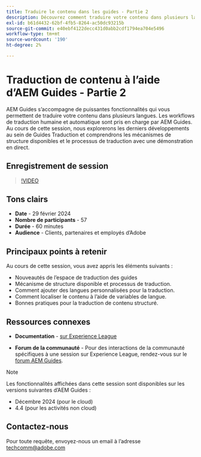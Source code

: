 ```yaml
---
title: Traduire le contenu dans les guides - Partie 2
description: Découvrez comment traduire votre contenu dans plusieurs langues.
exl-id: b61d4432-62bf-4fb5-8264-ac50dc93215b
source-git-commit: e40ebf4122decc431d0abb2cdf1794ea704e5496
workflow-type: tm+mt
source-wordcount: '190'
ht-degree: 2%

---
```


# Traduction de contenu à l’aide d’AEM Guides - Partie 2

AEM Guides s’accompagne de puissantes fonctionnalités qui vous permettent de traduire votre contenu dans plusieurs langues. Les workflows de traduction humaine et automatique sont pris en charge par AEM Guides. Au cours de cette session, nous explorerons les derniers développements au sein de Guides Traduction et comprendrons les mécanismes de structure disponibles et le processus de traduction avec une démonstration en direct.


## Enregistrement de session

>[!VIDEO](https://video.tv.adobe.com/v/3427661/languagevariables-nativepdf-translation)

## Tons clairs

- **Date** - 29 février 2024
- **Nombre de participants** - 57
- **Durée** - 60 minutes
- **Audience** - Clients, partenaires et employés d’Adobe

## Principaux points à retenir

Au cours de cette session, vous avez appris les éléments suivants :
- Nouveautés de l’espace de traduction des guides
- Mécanisme de structure disponible et processus de traduction.
- Comment ajouter des langues personnalisées pour la traduction.
- Comment localiser le contenu à l’aide de variables de langue.
- Bonnes pratiques pour la traduction de contenu structuré.


## Ressources connexes

- **Documentation** - [ sur Experience League](https://experienceleague.adobe.com/docs/experience-manager-guides/using/user-guide/translate-content/translation.html?lang=en)

- **Forum de la communauté** - Pour des interactions de la communauté spécifiques à une session sur Experience League, rendez-vous sur le [forum AEM Guides](https://experienceleaguecommunities.adobe.com/t5/experience-manager-guides/bd-p/xml-documentation-discussions).


>[!NOTE]
>
> Les fonctionnalités affichées dans cette session sont disponibles sur les versions suivantes d’AEM Guides :
> - Décembre 2024 (pour le cloud)
> - 4.4 (pour les activités non cloud)



## Contactez-nous

Pour toute requête, envoyez-nous un email à l’adresse <techcomm@adobe.com>
